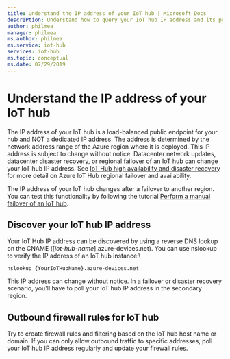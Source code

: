 ```yaml
---
title: Understand the IP address of your IoT hub | Microsoft Docs
descrIPtion: Understand how to query your IoT hub IP address and its properties
author: philmea
manager: philmea
ms.author: philmea
ms.service: iot-hub
services: iot-hub
ms.topic: conceptual
ms.date: 07/29/2019
---
```


# Understand the IP address of your IoT hub

The IP address of your IoT hub is a load-balanced public endpoint for your hub and NOT a dedicated IP address. The address is determined by the network address range of the Azure region where it is deployed. This IP address is subject to change without notice. Datacenter network updates, datacenter disaster recovery, or regional failover of an IoT hub can change your IoT hub IP address. See [IoT Hub high availability and disaster recovery](https://docs.microsoft.com/en-us/azure/iot-hub/iot-hub-ha-dr) for more detail on Azure IoT Hub regional failover and availability.

The IP address of your IoT hub changes after a failover to another region. You can test this functionality by following the tutorial [Perform a manual failover of an IoT hub](https://docs.microsoft.com/en-us/azure/iot-hub/tutorial-manual-failover).

## Discover your IoT hub IP address

Your IoT Hub IP address can be discovered by using a reverse DNS lookup on the CNAME ([*iot-hub-name*].azure-devices.net). You can use nslookup to verify the IP address of an IoT hub instance:\

```cmd/sh
nslookup {YourIoTHubName}.azure-devices.net
```

This IP address can change without notice. In a failover or disaster recovery scenario, you'll have to poll your IoT hub IP address in the secondary region.

## Outbound firewall rules for IoT hub

Try to create firewall rules and filtering based on the IoT hub host name or domain. If you can only allow outbound traffic to specific addresses, poll your IoT hub IP address regularly and update your firewall rules.
